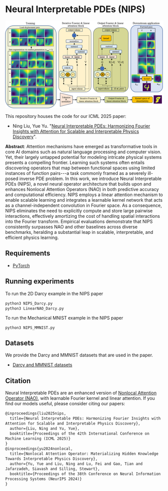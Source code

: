 # Neural Interpretable PDEs (NIPS)

![NIPS architecture.](https://github.com/ningliu-iga/neural-interpretable-pdes/blob/main/NIPS_architecture.png)

This repository houses the code for our ICML 2025 paper:
- Ning Liu, Yue Yu. "[Neural Interpretable PDEs: Harmonizing Fourier Insights with Attention for Scalable and Interpretable Physics Discovery](https://arxiv.org/abs/2505.23106)".

**Abstract**: Attention mechanisms have emerged as transformative tools in core AI domains such as natural language processing and computer vision. Yet, their largely untapped potential for modeling intricate physical systems presents a compelling frontier. Learning such systems often entails discovering operators that map between functional spaces using limited instances of function pairs---a task commonly framed as a severely ill-posed inverse PDE problem. In this work, we introduce Neural Interpretable PDEs (NIPS), a novel neural operator architecture that builds upon and enhances Nonlocal Attention Operators (NAO) in both predictive accuracy and computational efficiency. NIPS employs a linear attention mechanism to enable scalable learning and integrates a learnable kernel network that acts as a channel-independent convolution in Fourier space. As a consequence, NIPS eliminates the need to explicitly compute and store large pairwise interactions, effectively amortizing the cost of handling spatial interactions into the Fourier transform. Empirical evaluations demonstrate that NIPS consistently surpasses NAO and other baselines across diverse benchmarks, heralding a substantial leap in scalable, interpretable, and efficient physics learning.

## Requirements
- [PyTorch](https://pytorch.org/)


## Running experiments
To run the 2D Darcy example in the NIPS paper
```
python3 NIPS_Darcy.py
python3 LinearNAO_Darcy.py
```
To run the Mechanical MNIST example in the NIPS paper
```
python3 NIPS_MMNIST.py
```
## Datasets
We provide the Darcy and MMNIST datasets that are used in the paper.

- [Darcy and MMNIST datasets](https://drive.google.com/drive/folders/1-HA5uPMBHEH96sRcdzKaF7dyn8KQv8kG?usp=sharing)

## Citation
Neural Interpretable PDEs are an enhanced version of [Nonlocal Attention Operator (NAO)](https://proceedings.neurips.cc/paper_files/paper/2024/hash/ce5b4f79f4752b7f8e983a80ebcd9c7a-Abstract-Conference.html), with learnable Fourier kernel and linear attention. If you find our models useful, please consider citing our papers:
```
@inproceedings{liu2025nips,
  title={Neural Interpretable PDEs: Harmonizing Fourier Insights with Attention for Scalable and Interpretable Physics Discovery},
  author={Liu, Ning and Yu, Yue},
  booktitle={Proceedings of the 42th International Conference on Machine Learning (ICML 2025)}
}
@inproceedings{yu2024nonlocal,
  title={Nonlocal Attention Operator: Materializing Hidden Knowledge Towards Interpretable Physics Discovery},
  author={Yu, Yue and Liu, Ning and Lu, Fei and Gao, Tian and Jafarzadeh, Siavash and Silling, Stewart},
  booktitle={Proceedings of the 38th Conference on Neural Information Processing Systems (NeurIPS 2024)}
}
```
